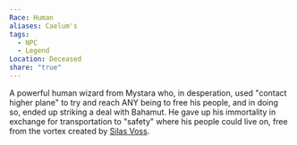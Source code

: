 ```yaml
---
Race: Human
aliases: Caelum's
tags:
  - NPC
  - Legend
Location: Deceased
share: "true"
---
```


A powerful human wizard from Mystara who, in desperation, used "contact higher plane" to try and reach ANY being to free his people, and in doing so, ended up striking a deal with Bahamut. He gave up his immortality in exchange for transportation to "safety" where his people could live on, free from the vortex created by [Silas Voss](../../Peoples%20&%20Factions/The%20Prism/NPCs/Silas%20Voss.md).